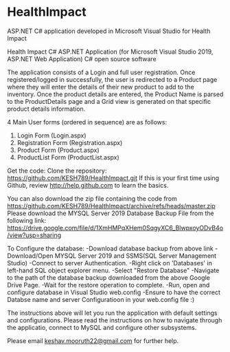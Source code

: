 # HealthImpact
ASP.NET C# application developed in Microsoft Visual Studio for Health Impact

Health Impact C# ASP.NET Application (for Microsoft Visual Studio 2019, ASP.NET Web Application)
C# open source software

The application consists of a Login and full user registration.
Once registered/logged in successfully, the user is redirected to a Product page where they will enter the details of their new product to add to the inventory.
Once the product details are entered, the Product Name is parsed to the ProductDetails page and a Grid view is generated on that specific product details information.

4 Main User forms (ordered in sequence) are as follows:
1) Login Form (Login.aspx)
2) Registration Form (Registration.aspx)
3) Product Form (Product.aspx)
4) ProductList Form (ProductList.aspx)

Get the code:
Clone the repository: https://github.com/KESH789/HealthImpact.git
If this is your first time using Github, review http://help.github.com to learn the basics.

You can also download the zip file containing the code from  https://github.com/KESH789/HealthImpact/archive/refs/heads/master.zip
Please download the MYSQL Server 2019 Database Backup File from the following link: https://drive.google.com/file/d/1XmHMPqXHem0SqgyXC6_BlwpxoyODvB4o/view?usp=sharing

To Configure the database:
-Download database backup from above link
-Download/Open MYSQL Server 2019 and SSMS(SQL Server Management Studio)
-Connect to server Authentication.
-Right click on 'Databases' in left-hand SQL object explorer menu.
-Select "Restore Database"
-Navigate to the path of the database backup downloaded from the above Google Drive Page.
-Wait for the restore operation to complete.
-Run, open and configure database in Visual Studio web.config
-Ensure to have the correct Databse name and server Configuratioon in your web.config file :)

The instructions above will let you run the application with default settings and configurations. 
Please read the instructions on how to navigate through the applicatio, connect to MySQL and configure other subsystems.

Please email keshav.mooruth22@gmail.com for further help.
